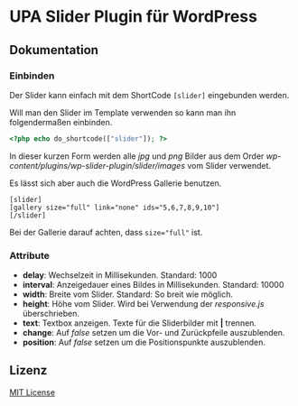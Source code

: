 # UPA Slider Plugin für WordPress

## Dokumentation

### Einbinden

Der Slider kann einfach mit dem ShortCode `[slider]` eingebunden werden.

Will man den Slider im Template verwenden so kann man ihn folgendermaßen einbinden. 

```php
<?php echo do_shortcode(["slider"]); ?> 
```

In dieser kurzen Form werden alle _jpg_ und _png_ Bilder aus dem Order _wp-content/plugins/wp-slider-plugin/slider/images_ vom Slider verwendet.

Es lässt sich aber auch die WordPress Gallerie benutzen.

```
[slider]
[gallery size="full" link="none" ids="5,6,7,8,9,10"]
[/slider]
```

Bei der Gallerie darauf achten, dass `size="full"` ist.

### Attribute

* __delay__: Wechselzeit in Millisekunden. Standard: 1000
* __interval__: Anzeigedauer eines Bildes in Millisekunden. Standard: 10000
* __width__: Breite vom Slider. Standard: So breit wie möglich.
* __height__: Höhe vom Slider. Wird bei Verwendung der _responsive.js_ überschrieben.
* __text__: Textbox anzeigen. Texte für die Sliderbilder mit __|__ trennen.
* __change__: Auf _false_ setzen um die Vor- und Zurückpfeile auszublenden.
* __position__: Auf _false_ setzen um die Positionspunkte auszublenden.

## Lizenz

[MIT License](LICENSE)
